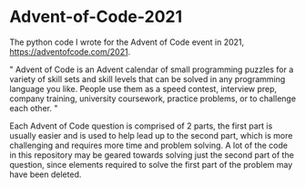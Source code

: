 # Advent-of-Code-2021
The python code I wrote for the Advent of Code event in 2021, https://adventofcode.com/2021.

"
Advent of Code is an Advent calendar of small programming puzzles for a variety of skill sets and skill levels that can be solved in any programming language you like. People use them as a speed contest, interview prep, company training, university coursework, practice problems, or to challenge each other.
"

Each Advent of Code question is comprised of 2 parts, the first part is usually easier and is used to help lead up to the second part, which is more challenging and requires more time and problem solving. A lot of the code in this repository may be geared towards solving just the second part of the question, since elements required to solve the first part of the problem may have been deleted.
